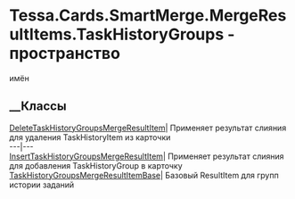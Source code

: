 # Tessa.Cards.SmartMerge.MergeResultItems.TaskHistoryGroups - пространство
имён
## __Классы
[DeleteTaskHistoryGroupsMergeResultItem](T_Tessa_Cards_SmartMerge_MergeResultItems_TaskHistoryGroups_DeleteTaskHistoryGroupsMergeResultItem.htm)|
Применяет результат слияния для удаления TaskHistoryItem из карточки  
---|---  
[InsertTaskHistoryGroupsMergeResultItem](T_Tessa_Cards_SmartMerge_MergeResultItems_TaskHistoryGroups_InsertTaskHistoryGroupsMergeResultItem.htm)|
Применяет результат слияния для добавления TaskHistoryGroup в карточку  
[TaskHistoryGroupsMergeResultItemBase](T_Tessa_Cards_SmartMerge_MergeResultItems_TaskHistoryGroups_TaskHistoryGroupsMergeResultItemBase.htm)|
Базовый ResultItem для групп истории заданий

